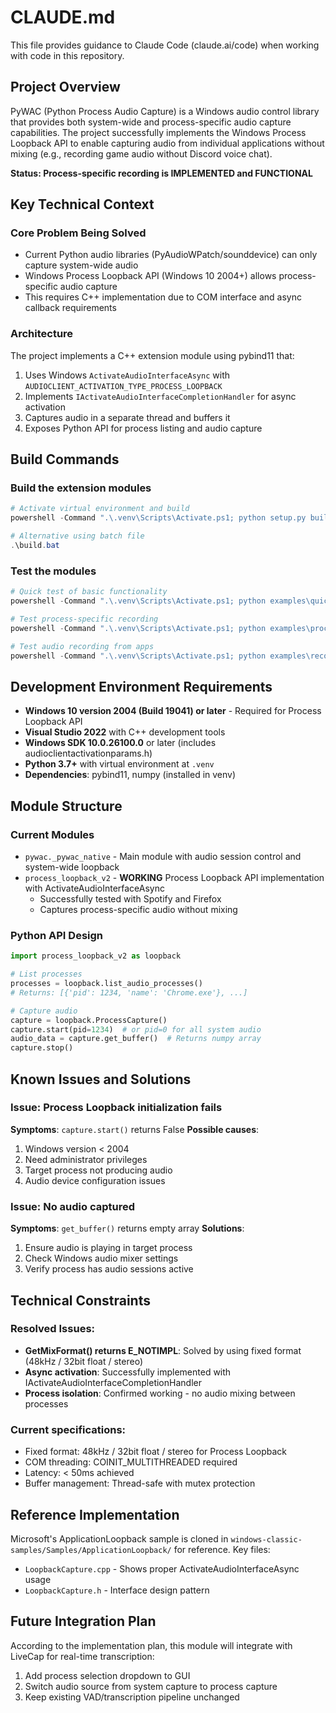 # CLAUDE.md

This file provides guidance to Claude Code (claude.ai/code) when working with code in this repository.

## Project Overview

PyWAC (Python Process Audio Capture) is a Windows audio control library that provides both system-wide and process-specific audio capture capabilities. The project successfully implements the Windows Process Loopback API to enable capturing audio from individual applications without mixing (e.g., recording game audio without Discord voice chat).

**Status: Process-specific recording is IMPLEMENTED and FUNCTIONAL**

## Key Technical Context

### Core Problem Being Solved
- Current Python audio libraries (PyAudioWPatch/sounddevice) can only capture system-wide audio
- Windows Process Loopback API (Windows 10 2004+) allows process-specific audio capture
- This requires C++ implementation due to COM interface and async callback requirements

### Architecture

The project implements a C++ extension module using pybind11 that:
1. Uses Windows `ActivateAudioInterfaceAsync` with `AUDIOCLIENT_ACTIVATION_TYPE_PROCESS_LOOPBACK`
2. Implements `IActivateAudioInterfaceCompletionHandler` for async activation
3. Captures audio in a separate thread and buffers it
4. Exposes Python API for process listing and audio capture

## Build Commands

### Build the extension modules
```powershell
# Activate virtual environment and build
powershell -Command ".\.venv\Scripts\Activate.ps1; python setup.py build_ext --inplace"

# Alternative using batch file
.\build.bat
```

### Test the modules
```powershell
# Quick test of basic functionality
powershell -Command ".\.venv\Scripts\Activate.ps1; python examples\quick_test.py"

# Test process-specific recording
powershell -Command ".\.venv\Scripts\Activate.ps1; python examples\process_specific_recording.py"

# Test audio recording from apps
powershell -Command ".\.venv\Scripts\Activate.ps1; python examples\record_app_audio.py"
```

## Development Environment Requirements

- **Windows 10 version 2004 (Build 19041) or later** - Required for Process Loopback API
- **Visual Studio 2022** with C++ development tools
- **Windows SDK 10.0.26100.0** or later (includes audioclientactivationparams.h)
- **Python 3.7+** with virtual environment at `.venv`
- **Dependencies**: pybind11, numpy (installed in venv)

## Module Structure

### Current Modules
- `pywac._pywac_native` - Main module with audio session control and system-wide loopback
- `process_loopback_v2` - **WORKING** Process Loopback API implementation with ActivateAudioInterfaceAsync
  - Successfully tested with Spotify and Firefox
  - Captures process-specific audio without mixing

### Python API Design
```python
import process_loopback_v2 as loopback

# List processes
processes = loopback.list_audio_processes()
# Returns: [{'pid': 1234, 'name': 'Chrome.exe'}, ...]

# Capture audio
capture = loopback.ProcessCapture()
capture.start(pid=1234)  # or pid=0 for all system audio
audio_data = capture.get_buffer()  # Returns numpy array
capture.stop()
```

## Known Issues and Solutions

### Issue: Process Loopback initialization fails
**Symptoms**: `capture.start()` returns False
**Possible causes**:
1. Windows version < 2004
2. Need administrator privileges
3. Target process not producing audio
4. Audio device configuration issues

### Issue: No audio captured
**Symptoms**: `get_buffer()` returns empty array
**Solutions**:
1. Ensure audio is playing in target process
2. Check Windows audio mixer settings
3. Verify process has audio sessions active

## Technical Constraints

### Resolved Issues:
- **GetMixFormat() returns E_NOTIMPL**: Solved by using fixed format (48kHz / 32bit float / stereo)
- **Async activation**: Successfully implemented with IActivateAudioInterfaceCompletionHandler
- **Process isolation**: Confirmed working - no audio mixing between processes

### Current specifications:
- Fixed format: 48kHz / 32bit float / stereo for Process Loopback
- COM threading: COINIT_MULTITHREADED required
- Latency: < 50ms achieved
- Buffer management: Thread-safe with mutex protection

## Reference Implementation

Microsoft's ApplicationLoopback sample is cloned in `windows-classic-samples/Samples/ApplicationLoopback/` for reference. Key files:
- `LoopbackCapture.cpp` - Shows proper ActivateAudioInterfaceAsync usage
- `LoopbackCapture.h` - Interface design pattern

## Future Integration Plan

According to the implementation plan, this module will integrate with LiveCap for real-time transcription:
1. Add process selection dropdown to GUI
2. Switch audio source from system capture to process capture
3. Keep existing VAD/transcription pipeline unchanged